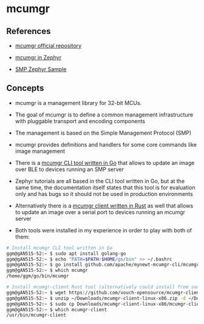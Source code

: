 # mcumgr

## References
- [mcumgr official repository](https://github.com/apache/mynewt-mcumgr)

- [mcumgr in Zephyr](https://docs.zephyrproject.org/latest/services/device_mgmt/mcumgr.html)

- [SMP Zephyr Sample](https://docs.zephyrproject.org/latest/samples/subsys/mgmt/mcumgr/smp_svr/README.html)

## Concepts
- mcumgr is a management library for 32-bit MCUs.

- The goal of mcumgr is to define a common management infrastructure with pluggable transport and encoding components

- The management is based on the Simple Management Protocol (SMP)

- mcumgr provides definitions and handlers for some core commands like image management

- There is a [mcumgr CLI tool written in Go](https://github.com/apache/mynewt-mcumgr-cli) that allows to update an image over BLE to devices running an SMP server

- Zephyr tutorials are all based in the CLI tool written in Go, but at the same time, the documentation itself states that this tool is for evaluation only and has bugs so it should not be used in production environments

- Alternatively there is a [mcumgr client written in Rust](https://github.com/vouch-opensource/mcumgr-client/) as well that allows to update an image over a serial port to devices running an mcumgr server

- Both tools were installed in my experience in order to play with both of them:
```bash
# Install mcumgr CLI tool written in Go
ggm@gAN515-52:~ $ sudo apt install golang-go
ggm@gAN515-52:~ $ echo "PATH=$PATH:$HOME/go/bin" >> ~/.bashrc
ggm@gAN515-52:~ $ go install github.com/apache/mynewt-mcumgr-cli/mcumgr@latest
ggm@gAN515-52:~ $ which mcumgr
/home/ggm/go/bin/mcumgr

# Install mcumgr-client Rust tool (alternatively could install from source, compiling rust code)
ggm@gAN515-52:~ $ wget https://github.com/vouch-opensource/mcumgr-client/releases/download/v0.0.3/mcumgr-client-linux-x86.zip -P ~/Downloads/
ggm@gAN515-52:~ $ unzip ~/Downloads/mcumgr-client-linux-x86.zip -d ~/Downloads/
ggm@gAN515-52:~ $ sudo cp Downloads/mcumgr-client-linux-x86/mcumgr-client /usr/bin/
ggm@gAN515-52:~ $ which mcumgr-client 
/usr/bin/mcumgr-client
```